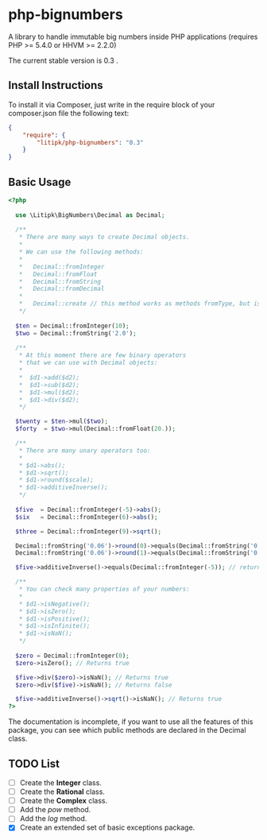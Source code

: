 php-bignumbers
==============

A library to handle immutable big numbers inside PHP applications
(requires PHP >= 5.4.0 or HHVM >= 2.2.0)

The current stable version is 0.3 .

## Install Instructions

To install it via Composer, just write in the require block of your
composer.json file the following text:

```json
{
    "require": {
        "litipk/php-bignumbers": "0.3"
    }
}
```

## Basic Usage

```php
<?php
  
  use \Litipk\BigNumbers\Decimal as Decimal;
  
  /**
   * There are many ways to create Decimal objects.
   *
   * We can use the following methods:
   *
   *   Decimal::fromInteger
   *   Decimal::fromFloat
   *   Decimal::fromString
   *   Decimal::fromDecimal
   *
   *   Decimal::create // this method works as methods fromType, but is more flexible
   */
  
  $ten = Decimal::fromInteger(10);
  $two = Decimal::fromString('2.0');
  
  /**
   * At this moment there are few binary operators
   * that we can use with Decimal objects:
   *
   *  $d1->add($d2);
   *  $d1->sub($d2);
   *  $d1->mul($d2);
   *  $d1->div($d2);
   */

  $twenty = $ten->mul($two);
  $forty  = $two->mul(Decimal::fromFloat(20.));

  /**
   * There are many unary operators too:
   *
   * $d1->abs();
   * $d1->sqrt();
   * $d1->round($scale);
   * $d1->additiveInverse();
   */
  
  $five  = Decimal::fromInteger(-5)->abs();
  $six   = Decimal::fromInteger(6)->abs();

  $three = Decimal::fromInteger(9)->sqrt();

  Decimal::fromString('0.06')->round(0)->equals(Decimal::fromString('0'));   // returns true
  Decimal::fromString('0.06')->round(1)->equals(Decimal::fromString('0.1')); // returns true

  $five->additiveInverse()->equals(Decimal::fromInteger(-5)); // returns true

  /**
   * You can check many properties of your numbers:
   *
   * $d1->isNegative();
   * $d1->isZero();
   * $d1->isPositive();
   * $d1->isInfinite();
   * $d1->isNaN();
   */
  
  $zero = Decimal::fromInteger(0);
  $zero->isZero(); // Returns true

  $five->div($zero)->isNaN(); // Returns true
  $zero->div($five)->isNaN(); // Returns false

  $five->additiveInverse()->sqrt()->isNaN(); // Returns true
?>
```

The documentation is incomplete, if you want to use
all the features of this package, you can see which
public methods are declared in the Decimal class.


## TODO List

- [ ] Create the **Integer** class.
- [ ] Create the **Rational** class.
- [ ] Create the **Complex** class.
- [ ] Add the *pow* method.
- [ ] Add the *log* method.
- [X] Create an extended set of basic exceptions package.
